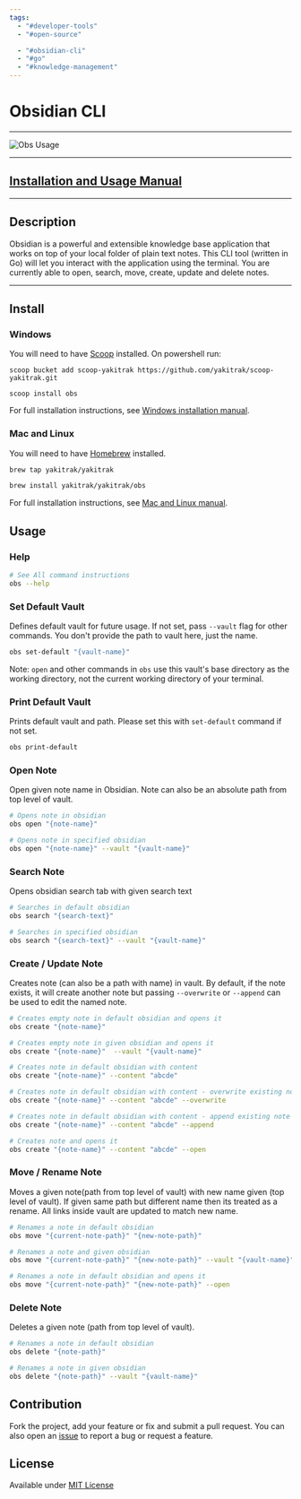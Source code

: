 ```yaml
---
tags:
  - "#developer-tools"
  - "#open-source"

  - "#obsidian-cli"
  - "#go"
  - "#knowledge-management"
---
```

# Obsidian CLI

---
![Obs Usage](./docs/usage.png)

---
## [Installation and Usage Manual](https://yakitrak.github.io/obs/)

---

## Description

Obsidian is a powerful and extensible knowledge base application 
that works on top of your local folder of plain text notes. This CLI tool (written in Go) will let you interact with the application using the terminal. You are currently able to open, search, move, create, update and delete notes.

---

## Install

### Windows
You will need to have [Scoop](https://scoop.sh/) installed. On powershell run:
```
scoop bucket add scoop-yakitrak https://github.com/yakitrak/scoop-yakitrak.git
```

```
scoop install obs
```

For full installation instructions, see [Windows installation manual](https://yakitrak.github.io/obs/docs/install/windows).

### Mac and Linux

You will need to have [Homebrew](https://brew.sh/) installed.

```Bash
brew tap yakitrak/yakitrak
```

```Bash
brew install yakitrak/yakitrak/obs
```

For full installation instructions, see [Mac and Linux manual](https://yakitrak.github.io/obs/docs/install/mac-and-linux).

## Usage

### Help

```bash
# See All command instructions
obs --help
```

### Set Default Vault

Defines default vault for future usage. If not set, pass `--vault` flag for other commands. You don't provide the path to vault here, just the name.

```bash
obs set-default "{vault-name}"
```

Note: `open` and other commands in `obs` use this vault's base directory as the working directory, not the current working directory of your terminal.

### Print Default Vault

Prints default vault and path. Please set this with `set-default` command if not set.

```bash
obs print-default
```

### Open Note

Open given note name in Obsidian. Note can also be an absolute path from top level of vault.

```bash
# Opens note in obsidian
obs open "{note-name}"

# Opens note in specified obsidian
obs open "{note-name}" --vault "{vault-name}"

```

### Search Note

Opens obsidian search tab with given search text

```bash
# Searches in default obsidian
obs search "{search-text}"

# Searches in specified obsidian
obs search "{search-text}" --vault "{vault-name}"

```

### Create / Update Note

Creates note (can also be a path with name) in vault. By default, if the note exists, it will create another note but passing `--overwrite` or `--append` can be used to edit the named note.

```bash
# Creates empty note in default obsidian and opens it
obs create "{note-name}"

# Creates empty note in given obsidian and opens it
obs create "{note-name}"  --vault "{vault-name}"

# Creates note in default obsidian with content
obs create "{note-name}" --content "abcde"

# Creates note in default obsidian with content - overwrite existing note
obs create "{note-name}" --content "abcde" --overwrite

# Creates note in default obsidian with content - append existing note
obs create "{note-name}" --content "abcde" --append

# Creates note and opens it
obs create "{note-name}" --content "abcde" --open

```

### Move / Rename Note

Moves a given note(path from top level of vault) with new name given (top level of vault). If given same path but different name then its treated as a rename. All links inside vault are updated to match new name.

```bash
# Renames a note in default obsidian
obs move "{current-note-path}" "{new-note-path}"

# Renames a note and given obsidian
obs move "{current-note-path}" "{new-note-path}" --vault "{vault-name}"

# Renames a note in default obsidian and opens it
obs move "{current-note-path}" "{new-note-path}" --open
```

### Delete Note

Deletes a given note (path from top level of vault).

```bash
# Renames a note in default obsidian
obs delete "{note-path}" 

# Renames a note in given obsidian
obs delete "{note-path}" --vault "{vault-name}"
```

## Contribution
Fork the project, add your feature or fix and submit a pull request. You can also open an [issue](https://github.com/yakitrak/obsidian-cli/issues/new/choose) to report a bug or request a feature.

## License
Available under [MIT License](./LICENSE)
